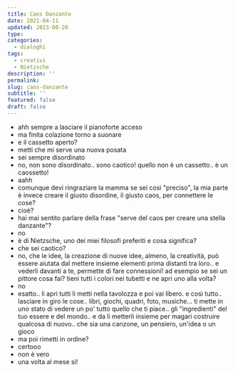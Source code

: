 ```yaml
---
title: Caos Danzante
date: 2021-04-11
updated: 2023-08-20
type: 
categories:
  - dialoghi
tags:
  - creativi
  - Nietzsche
description: ''
permalink: 
slug: caos-danzante
subtitle: ''
featured: false
draft: false
---
```


- ahh sempre a lasciare il pianoforte acceso
- ma finita colazione torno a suonare
- e il cassetto aperto?
- metti che mi serve una nuova posata
- sei sempre disordinato
- no, non sono disordinato.. sono caotico! quello non è un cassetto.. è un caossetto!
- aahh
- comunque devi ringraziare la mamma se sei così "preciso", la mia parte è invece creare il giusto disordine, il giusto caos, per connettere le cose?
- cioè?
- hai mai sentito parlare della frase "serve del caos per creare una stella danzante"?
- no
- è di Nietzsche, uno dei miei filosofi preferiti e cosa significa?
- che sei caotico?
- no, che le idee, la creazione di nuove idee, almeno, la creatività, può essere aiutata dal mettere insieme elementi prima distanti tra loro.. e vederli davanti a te, permette di fare connessioni! ad esempio se sei un pittore cosa fai? tieni tutti i colori nei tubetti e ne apri uno alla volta?
- no
- esatto.. li apri tutti li metti nella tavolozza e poi vai libero. e così tutto.. lasciare in giro le cose.. libri, giochi, quadri, foto, musiche... ti mette in uno stato di vedere un po' tutto quello che ti piace.. gli "ingredienti" del tuo essere e del mondo.. e da lì metterli insieme per magari costruire qualcosa di nuovo.. che sia una canzone, un pensiero, un'idea o un gioco
- ma poi rimetti in ordine?
- certooo
- non è vero
- una volta al mese si!



